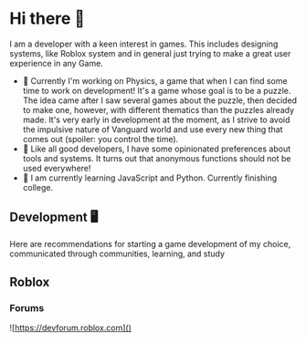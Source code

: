  # Hi there 👋
 
I am a developer with a keen interest in games. This includes designing systems, like Roblox system and in general just trying to make a great user experience in any Game.

* 🔭 Currently I'm working on Physics, a game that when I can find some time to work on development! It's a game whose goal is to be a puzzle. The idea came after I saw several games about the puzzle, then decided to make one, however, with different thematics than the puzzles already made. It's very early in development at the moment, as I strive to avoid the impulsive nature of Vanguard world and use every new thing that comes out (spoiler: you control the time).
* 💬 Like all good developers, I have some opinionated preferences about tools and systems. It turns out that anonymous functions should not be used everywhere!
* 🌱 I am currently learning JavaScript and Python. Currently finishing college.

## Development 🖥️

Here are recommendations for starting a game development of my choice, communicated through communities, learning, and study

## Roblox
### Forums
![https://devforum.roblox.com]()

